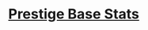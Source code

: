 # [Prestige Base Stats](https://www.mousehuntgame.com/preferences.php?tab=mousehunt-improved-settings#mousehunt-improved-settings-feature-prestige-base-stats)
